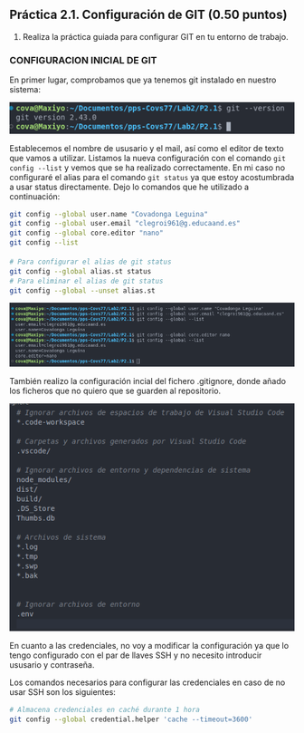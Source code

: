 
## Práctica 2.1. Configuración de GIT (0.50 puntos)

1. Realiza la práctica guiada para configurar GIT en tu entorno de trabajo.

### CONFIGURACION INICIAL DE GIT

En primer lugar, comprobamos que ya tenemos git instalado en nuestro sistema:

![P2.1](./capturas/Git_version.png)


Establecemos el nombre de ususario y el mail, así como el editor de texto que vamos a utilizar.
Listamos la nueva configuración con el comando `git config --list` y vemos que se ha realizado correctamente.
En mi caso no configuraré el alias para el comando `git status` ya que estoy acostumbrada a usar status directamente.
Dejo lo comandos que he utilizado a continuación:

```bash
git config --global user.name "Covadonga Leguina"
git config --global user.email "clegroi961@g.educaand.es"
git config --global core.editor "nano"
git config --list

# Para configurar el alias de git status
git config --global alias.st status
# Para eliminar el alias de git status
git config --global --unset alias.st

```

![P2.1](./capturas/Config_Git_1.png)

También realizo la configuración incial del fichero .gitignore, donde añado los ficheros que no quiero que se guarden al repositorio.

![P2.1](./capturas/Git_ignore.png)


En cuanto a las credenciales, no voy a modificar la configuración ya que lo tengo configurado con el par de llaves SSH y no necesito introducir ususario y contraseña.

Los comandos necesarios para configurar las credenciales en caso de no usar SSH son los siguientes:

```bash
# Almacena credenciales en caché durante 1 hora
git config --global credential.helper 'cache --timeout=3600'

```

